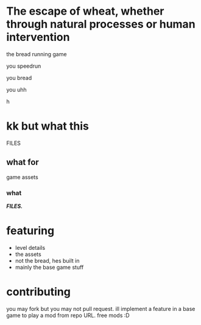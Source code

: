 # The escape of wheat, whether through natural processes or human intervention

the bread running game

you speedrun

you bread

you uhh

h

# kk but what this

FILES

## what for

game assets

### what

***FILES.***

# featuring

- level details
- the assets
- not the bread, hes built in
- mainly the base game stuff

# contributing

you may fork but you may not pull request. ill implement a feature in a base game to play a mod from repo URL. free mods :D
